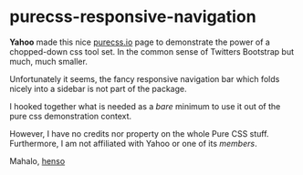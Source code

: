 purecss-responsive-navigation
=============================

**Yahoo** made this nice [purecss.io](http://purecss.io) page to demonstrate the power of a chopped-down css tool set. In the common sense of Twitters Bootstrap but much, much smaller.

Unfortunately it seems, the fancy responsive navigation bar which folds nicely into a sidebar is not part of the package.

I hooked together what is needed as a *bare* minimum to use it out of the pure css demonstration context.

However, I have no credits nor property on the whole Pure CSS stuff. Furthermore, I am not affiliated with Yahoo or one of its *members*.

Mahalo,
[henso](http://henso.subgrid.org/)
